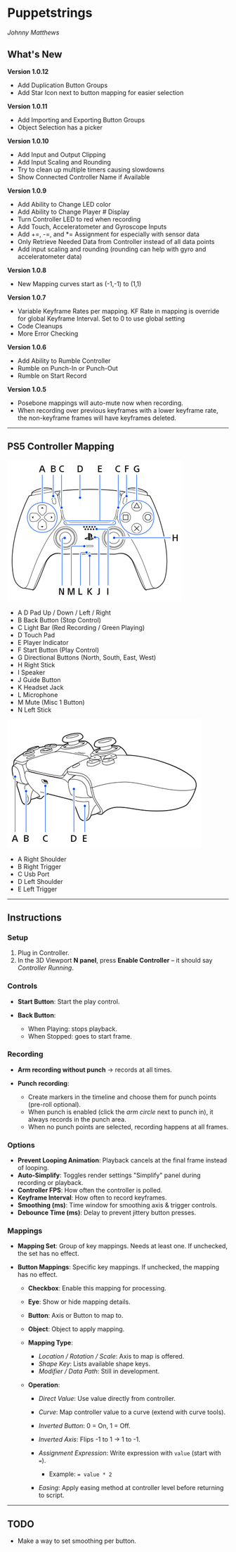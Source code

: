 # Puppetstrings
*Johnny Matthews*

## What's New

**Version 1.0.12**

* Add Duplication Button Groups
* Add Star Icon next to button mapping for easier selection

**Version 1.0.11**

* Add Importing and Exporting Button Groups
* Object Selection has a picker

**Version 1.0.10**

* Add Input and Output Clipping
* Add Input Scaling and Rounding
* Try to clean up multiple timers causing slowdowns
* Show Connected Controller Name if Available


**Version 1.0.9**

* Add Ability to Change LED color
* Add Ability to Change Player # Display
* Turn Controller LED to red when recording
* Add Touch, Acceleratometer and Gyroscope Inputs
* Add +=, -=, and *= Assignment for especially with sensor data
* Only Retrieve Needed Data from Controller instead of all data points
* Add input scaling and rounding (rounding can help with gyro and acceleratometer data)

**Version 1.0.8**

* New Mapping curves start as (-1,-1) to (1,1)


**Version 1.0.7**

* Variable Keyframe Rates per mapping. KF Rate in mapping is override for global Keyframe Interval. Set to 0 to use global setting
* Code Cleanups
* More Error Checking


**Version 1.0.6**

* Add Ability to Rumble Controller
* Rumble on Punch-In or Punch-Out
* Rumble on Start Record

**Version 1.0.5**

* Posebone mappings will auto-mute now when recording.
* When recording over previous keyframes with a lower keyframe rate, the non-keyframe frames will have keyframes deleted.

---





## PS5 Controller Mapping

![PS5 Controller Front](img_hw_controller_front.png)

* A  D Pad Up / Down / Left / Right
* B  Back Button  (Stop Control)
* C  Light Bar   (Red Recording / Green Playing)
* D  Touch Pad
* E  Player Indicator
* F  Start Button   (Play Control)
* G  Directional Buttons (North, South, East, West)
* H  Right Stick
* I  Speaker
* J  Guide Button
* K  Headset Jack
* L  Microphone
* M  Mute (Misc 1 Button)
* N  Left Stick

![PS5 Controller Top](img_hw_controller_top.png)

* A  Right Shoulder
* B  Right Trigger
* C  Usb Port
* D  Left Shoulder
* E  Left Trigger

---



## Instructions

### Setup

1. Plug in Controller.
2. In the 3D Viewport **N panel**, press **Enable Controller** – it should say *Controller Running*.

### Controls

* **Start Button**: Start the play control.
* **Back Button**:

  * When Playing: stops playback.
  * When Stopped: goes to start frame.

### Recording

* **Arm recording without punch** → records at all times.
* **Punch recording**:

  * Create markers in the timeline and choose them for punch points (pre-roll optional).
  * When punch is enabled (click the *arm circle* next to punch in), it always records in the punch area.
  * When no punch points are selected, recording happens at all frames.

### Options

* **Prevent Looping Animation**: Playback cancels at the final frame instead of looping.
* **Auto-Simplify**: Toggles render settings "Simplify" panel during recording or playback.
* **Controller FPS**: How often the controller is polled.
* **Keyframe Interval**: How often to record keyframes.
* **Smoothing (ms)**: Time window for smoothing axis & trigger controls.
* **Debounce Time (ms)**: Delay to prevent jittery button presses.

### Mappings

* **Mapping Set**: Group of key mappings. Needs at least one. If unchecked, the set has no effect.
* **Button Mappings**: Specific key mappings. If unchecked, the mapping has no effect.

  * **Checkbox**: Enable this mapping for processing.
  * **Eye**: Show or hide mapping details.
  * **Button**: Axis or Button to map to.
  * **Object**: Object to apply mapping.
  * **Mapping Type**:

    * *Location / Rotation / Scale*: Axis to map is offered.
    * *Shape Key*: Lists available shape keys.
    * *Modifier / Data Path*: Still in development.
  * **Operation**:

    * *Direct Value*: Use value directly from controller.
    * *Curve*: Map controller value to a curve (extend with curve tools).
    * *Inverted Button*: 0 = On, 1 = Off.
    * *Inverted Axis*: Flips -1 to 1 → 1 to -1.
    * *Assignment Expression*: Write expression with `value` (start with `=`).

      * Example: `= value * 2`
    * *Easing*: Apply easing method at controller level before returning to script.

---

## TODO

* Make a way to set smoothing per button.